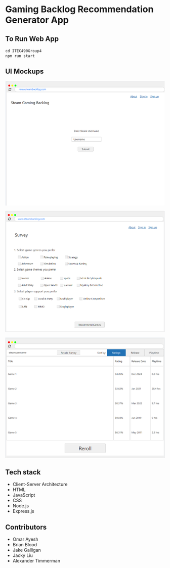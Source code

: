 # Gaming Backlog Recommendation Generator App

## To Run Web App

```
cd ITEC490Group4
npm run start
```

## UI Mockups

![Alt text](public/assets/images/landingPage-Omar.png)

<!-- ![Alt text](assets/images/steamAccountLog-Omar.png) -->

![Alt text](public/assets/images/surveyPage-Omar.png)

<!-- ![Alt text](assets/images/langingPage-Alexander.png) -->

![Alt text](public/assets/images/resultsPage-Alexander.png)

## Tech stack

- Client-Server Architecture
- HTML
- JavaScript
- CSS
- Node.js
- Express.js

## Contributors

- Omar Ayesh
- Brian Blood
- Jake Galligan
- Jacky Liu
- Alexander Timmerman
